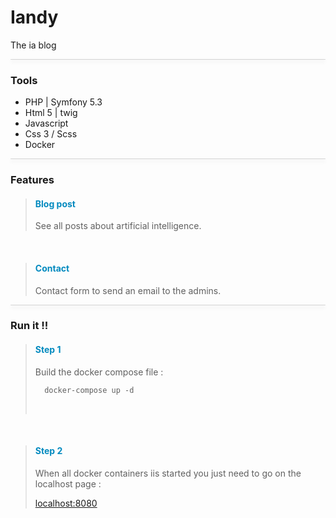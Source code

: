 <h1 style="Color:#">Iandy</h1>
<p>The ia blog</p>

<hr style="border-radius:10px;background-color:rgba(0, 0, 0, 0.16);box-shadow:0 3px 6px 0 rgba(0, 0, 0, 0.16)">

<h3 style="font-weight:bolder;">Tools</h3>

<ul>
    <li>PHP | Symfony 5.3</li>
    <li>Html 5 | twig</li>
    <li>Javascript</li>
    <li>Css 3 / Scss</li>
    <li>Docker</li>
</ul>

<hr style="border-radius:10px;background-color:rgba(0, 0, 0, 0.16);box-shadow:0 3px 6px 0 rgba(0, 0, 0, 0.16)">


<h3 style="font-weight:bolder;">Features</h3>


> <h4 style="font-weight:bolder;color:#038abf;">Blog post</h4>
> 
> See all posts about artificial intelligence.
> <br>

<br>

> 
> <h4 style="font-weight:bolder;color:#038abf;">Contact</h4>
> 
> Contact form to send an email to the admins.
> <br>


<hr style="border-radius:10px;background-color:rgba(0, 0, 0, 0.16);box-shadow:0 3px 6px 0 rgba(0, 0, 0, 0.16)">


<h3 style="font-weight:bolder;">Run it !!</h3>


> <h4 style="font-weight:bolder;color:#038abf;">Step 1</h4>
> 
> Build the docker compose file : 
> ```
>   docker-compose up -d
> ```
> <br>

<br>

> <h4 style="font-weight:bolder;color:#038abf;">Step 2</h4>
> 
> When all docker containers iis started you just need to go on the localhost page : 
> 
> <a href="http://localhost:8080">localhost:8080</a>
> <br>

<br>
